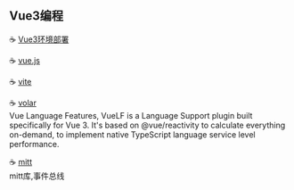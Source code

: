 
## Vue3编程
  ☕ [Vue3环境部署](https://github.com/tim20160413/FullStack-Powerful/blob/main/vue3/vue3%E7%8E%AF%E5%A2%83%E5%8F%8A%E9%83%A8%E7%BD%B2.md)
  
  ☕ [vue.js](https://staging-cn.vuejs.org/guide/introduction.html)
  
  ☕ [vite](https://vitejs.dev/guide/features.html)
  
  ☕ [volar](https://github.com/johnsoncodehk/volar)
  <br>Vue Language Features, VueLF is a Language Support plugin built specifically for Vue 3. It's based on @vue/reactivity to calculate everything on-demand, to implement native TypeScript language service level performance.

  ☕ [mitt](https://blog.csdn.net/qq_41196217/article/details/120695349)
  <br>mitt库,事件总线
